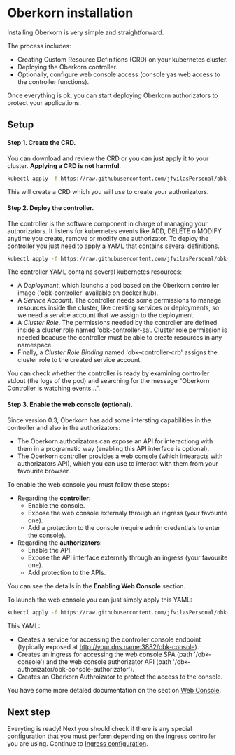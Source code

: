 # Oberkorn installation
Installing Oberkorn is very simple and straightforward.

The process includes:
  - Creating Custom Resource Definitions (CRD) on your kubernetes cluster.
  - Deploying the Oberkorn controller.
  - Optionally, configure web console access (console yas web access to the controller functions).

Once everything is ok, you can start deploying Oberkorn authorizators to protect your applications.

## Setup

#### **Step 1**. Create the CRD.
You can download and review the CRD or you can just apply it to your cluster. **Applying a CRD is not harmful**.

```sh
kubectl apply -f https://raw.githubusercontent.com/jfvilasPersonal/obk-controller/main/crd/crd.yaml
```

This will create a CRD which you will use to create your authorizators.

#### **Step 2**. Deploy the controller.
The controller is the software component in charge of managing your authorizators. It listens for kubernetes events like ADD, DELETE o MODIFY anytime you create, remove or modify one authorizator. To deploy the controller you just need to apply a YAML that contains several definitions.

```sh
kubectl apply -f https://raw.githubusercontent.com/jfvilasPersonal/obk-controller/main/crd/controller-deployment.yaml
```

The controller YAML contains several kubernetes resources:

 - A *Deployment*, which launchs a pod based on the Oberkorn controller image ('obk-controller' available on docker hub).
 - A *Service Account*. The controller needs some permissions to manage resources inside the cluster, like creating services or deployments, so we need a service account that we assign to the deployment.
 - A *Cluster Role*. The permissions needed by the controller are defined inside a cluster role named 'obk-controller-sa'. Cluster role permission is needed beacuse the controller must be able to create resources in any namespace.
 - Finally, a *Cluster Role Binding* named 'obk-controller-crb' assigns the cluster role to the created service account.

You can check whether the controller is ready by examining controller stdout (the logs of the pod) and searching for the message "Oberkorn Controller is watching events...".

#### **Step 3**. Enable the web console (**optional**).
Since version 0.3, Oberkorn has add some intersting capabilities in the controller and also in the authorizators:

  - The Oberkorn authorizators can expose an API for interactiong with them in a programatic way (enabling this API interface is optional).
  - The Oberkorn controller provides a web console (which intearacts with authorizators API), which you can use to interact with them from your favourite browser.

To enable the web console you must follow these steps:

  - Regarding the **controller**:
    - Enable the console.
    - Expose the web console externaly through an ingress (your favourite one).
    - Add a protection to the console (require admin credentials to enter the console).
  - Regarding the **authorizators**:
    - Enable the API.
    - Expose the API interface externaly through an ingress (your favourite one).
    - Add protection to the APIs.

You can see the details in the **Enabling Web Console** section.

To launch the web console you can just simply apply this YAML:

```sh
kubectl apply -f https://raw.githubusercontent.com/jfvilasPersonal/obk-controller/main/crd/controller-webconsole.yaml
```

This YAML:
  - Creates a service for accessing the controller console endpoint (typically exposed at http://your.dns.name:3882/obk-console).
  - Creates an ingress for accessing the web console SPA (path '/obk-console') and the web console authorizator API (path '/obk-authorizator/obk-console-authorizator').
  - Creates an Oberkorn Authroizator to protect the access to the console.

You have some more detaled documentation on the section [Web Console](/webconsole).

## Next step
Everyting is ready! Next you should check if there is any special configuration that you must perform depending on the ingress controller you are using. Continue to [Ingress configuration](/ingress-configuration).
